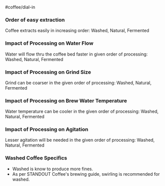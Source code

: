 #coffee/dial-in 

### Order of easy extraction
Coffee extracts easily in increasing order: 
Washed, Natural, Fermented
### Impact of Processing on Water Flow 
Water will flow thru the coffee bed faster in given order of processing:
Washed, Natural, Fermented
### Impact of Processing on Grind Size
Grind can be coarser in the given order of processing:
Washed, Natural, Fermented
### Impact of Processing on Brew Water Temperature
Water temperature can be cooler in the given order of processing:
Washed, Natural, Fermented
### Impact of Processing on Agitation
Lesser agitation will be needed in the given order of processing:
Washed, Natural, Fermented
### Washed Coffee Specifics
- Washed is know to produce more fines. 
- As per STANDOUT Coffee's brewing guide, swirling is recommended for washed.